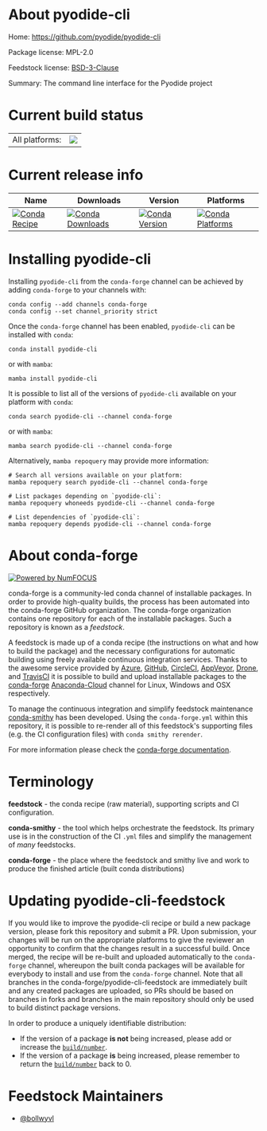 About pyodide-cli
=================

Home: https://github.com/pyodide/pyodide-cli

Package license: MPL-2.0

Feedstock license: [BSD-3-Clause](https://github.com/conda-forge/pyodide-cli-feedstock/blob/main/LICENSE.txt)

Summary: The command line interface for the Pyodide project

Current build status
====================


<table><tr><td>All platforms:</td>
    <td>
      <a href="https://dev.azure.com/conda-forge/feedstock-builds/_build/latest?definitionId=18683&branchName=main">
        <img src="https://dev.azure.com/conda-forge/feedstock-builds/_apis/build/status/pyodide-cli-feedstock?branchName=main">
      </a>
    </td>
  </tr>
</table>

Current release info
====================

| Name | Downloads | Version | Platforms |
| --- | --- | --- | --- |
| [![Conda Recipe](https://img.shields.io/badge/recipe-pyodide--cli-green.svg)](https://anaconda.org/conda-forge/pyodide-cli) | [![Conda Downloads](https://img.shields.io/conda/dn/conda-forge/pyodide-cli.svg)](https://anaconda.org/conda-forge/pyodide-cli) | [![Conda Version](https://img.shields.io/conda/vn/conda-forge/pyodide-cli.svg)](https://anaconda.org/conda-forge/pyodide-cli) | [![Conda Platforms](https://img.shields.io/conda/pn/conda-forge/pyodide-cli.svg)](https://anaconda.org/conda-forge/pyodide-cli) |

Installing pyodide-cli
======================

Installing `pyodide-cli` from the `conda-forge` channel can be achieved by adding `conda-forge` to your channels with:

```
conda config --add channels conda-forge
conda config --set channel_priority strict
```

Once the `conda-forge` channel has been enabled, `pyodide-cli` can be installed with `conda`:

```
conda install pyodide-cli
```

or with `mamba`:

```
mamba install pyodide-cli
```

It is possible to list all of the versions of `pyodide-cli` available on your platform with `conda`:

```
conda search pyodide-cli --channel conda-forge
```

or with `mamba`:

```
mamba search pyodide-cli --channel conda-forge
```

Alternatively, `mamba repoquery` may provide more information:

```
# Search all versions available on your platform:
mamba repoquery search pyodide-cli --channel conda-forge

# List packages depending on `pyodide-cli`:
mamba repoquery whoneeds pyodide-cli --channel conda-forge

# List dependencies of `pyodide-cli`:
mamba repoquery depends pyodide-cli --channel conda-forge
```


About conda-forge
=================

[![Powered by
NumFOCUS](https://img.shields.io/badge/powered%20by-NumFOCUS-orange.svg?style=flat&colorA=E1523D&colorB=007D8A)](https://numfocus.org)

conda-forge is a community-led conda channel of installable packages.
In order to provide high-quality builds, the process has been automated into the
conda-forge GitHub organization. The conda-forge organization contains one repository
for each of the installable packages. Such a repository is known as a *feedstock*.

A feedstock is made up of a conda recipe (the instructions on what and how to build
the package) and the necessary configurations for automatic building using freely
available continuous integration services. Thanks to the awesome service provided by
[Azure](https://azure.microsoft.com/en-us/services/devops/), [GitHub](https://github.com/),
[CircleCI](https://circleci.com/), [AppVeyor](https://www.appveyor.com/),
[Drone](https://cloud.drone.io/welcome), and [TravisCI](https://travis-ci.com/)
it is possible to build and upload installable packages to the
[conda-forge](https://anaconda.org/conda-forge) [Anaconda-Cloud](https://anaconda.org/)
channel for Linux, Windows and OSX respectively.

To manage the continuous integration and simplify feedstock maintenance
[conda-smithy](https://github.com/conda-forge/conda-smithy) has been developed.
Using the ``conda-forge.yml`` within this repository, it is possible to re-render all of
this feedstock's supporting files (e.g. the CI configuration files) with ``conda smithy rerender``.

For more information please check the [conda-forge documentation](https://conda-forge.org/docs/).

Terminology
===========

**feedstock** - the conda recipe (raw material), supporting scripts and CI configuration.

**conda-smithy** - the tool which helps orchestrate the feedstock.
                   Its primary use is in the construction of the CI ``.yml`` files
                   and simplify the management of *many* feedstocks.

**conda-forge** - the place where the feedstock and smithy live and work to
                  produce the finished article (built conda distributions)


Updating pyodide-cli-feedstock
==============================

If you would like to improve the pyodide-cli recipe or build a new
package version, please fork this repository and submit a PR. Upon submission,
your changes will be run on the appropriate platforms to give the reviewer an
opportunity to confirm that the changes result in a successful build. Once
merged, the recipe will be re-built and uploaded automatically to the
`conda-forge` channel, whereupon the built conda packages will be available for
everybody to install and use from the `conda-forge` channel.
Note that all branches in the conda-forge/pyodide-cli-feedstock are
immediately built and any created packages are uploaded, so PRs should be based
on branches in forks and branches in the main repository should only be used to
build distinct package versions.

In order to produce a uniquely identifiable distribution:
 * If the version of a package **is not** being increased, please add or increase
   the [``build/number``](https://docs.conda.io/projects/conda-build/en/latest/resources/define-metadata.html#build-number-and-string).
 * If the version of a package **is** being increased, please remember to return
   the [``build/number``](https://docs.conda.io/projects/conda-build/en/latest/resources/define-metadata.html#build-number-and-string)
   back to 0.

Feedstock Maintainers
=====================

* [@bollwyvl](https://github.com/bollwyvl/)

